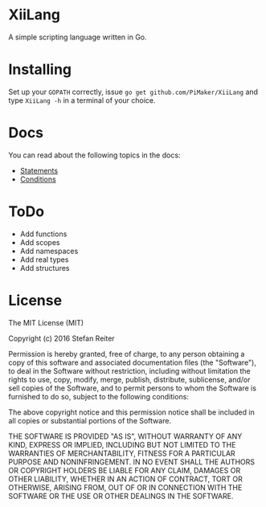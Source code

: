 # XiiLang
A simple scripting language written in Go.

# Installing

Set up your ``` GOPATH ``` correctly, issue ``` go get github.com/PiMaker/XiiLang ``` and type ``` XiiLang -h ``` in a terminal of your choice.

# Docs

You can read about the following topics in the docs:
* [Statements](https://github.com/PiMaker/XiiLang/blob/master/doc/statements.md)
* [Conditions](https://github.com/PiMaker/XiiLang/blob/master/doc/conditions.md)

# ToDo

* Add functions
* Add scopes
* Add namespaces
* Add real types
* Add structures

# License

The MIT License (MIT)

Copyright (c) 2016 Stefan Reiter

Permission is hereby granted, free of charge, to any person obtaining a copy of this software and associated documentation files (the "Software"), to deal in the Software without restriction, including without limitation the rights to use, copy, modify, merge, publish, distribute, sublicense, and/or sell copies of the Software, and to permit persons to whom the Software is furnished to do so, subject to the following conditions:

The above copyright notice and this permission notice shall be included in all copies or substantial portions of the Software.

THE SOFTWARE IS PROVIDED "AS IS", WITHOUT WARRANTY OF ANY KIND, EXPRESS OR IMPLIED, INCLUDING BUT NOT LIMITED TO THE WARRANTIES OF MERCHANTABILITY, FITNESS FOR A PARTICULAR PURPOSE AND NONINFRINGEMENT. IN NO EVENT SHALL THE AUTHORS OR COPYRIGHT HOLDERS BE LIABLE FOR ANY CLAIM, DAMAGES OR OTHER LIABILITY, WHETHER IN AN ACTION OF CONTRACT, TORT OR OTHERWISE, ARISING FROM, OUT OF OR IN CONNECTION WITH THE SOFTWARE OR THE USE OR OTHER DEALINGS IN THE SOFTWARE.